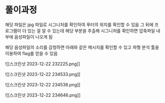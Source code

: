 # 풀이과정
해당 파일은 jpg 파일로 시그니처를 확인하여 푸터의 위치를 확인할 수 있음
그 뒤에 프로그램이 더 있는 걸 알 수 있는데 해당 부분을 추출해 시그니처를 확인하면 압축파일 내부에 음성파일이 나오게 됨

해당 음성파일의 소리를 감청하면 아래와 같은 메시지를 확인할 수 있고 파형 분석 툴을 이용하여 flag를 얻을 수 있음

![[스크린샷 2023-12-22 232225.png]]

![[스크린샷 2023-12-22 234533.png]]

![[스크린샷 2023-12-22 234538.png]]

![[스크린샷 2023-12-22 234646.png]]



